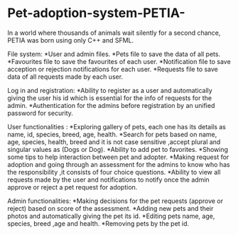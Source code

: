 # Pet-adoption-system-PETIA-
In a world where thousands of animals wait silently for a second chance, PETIA was born using only C++ and SFML.

File system:
*User and admin files.
*Pets file to save the data of all pets.
*Favourites file to save the favourites of each user.
*Notification file to save acception or rejection notifications for each user.
*Requests file to save data of all requests made by each user.

Log in and registration:
*Ability to register as a user and automatically giving the user his id which is essential for the info of requests for the admin.
*Authentication for the admins before registration by an unified password for security.  

User functionalities :
*Exploring gallery of pets, each one has its details as name, id, species, breed, age, health.
*Search for pets based on name, age, species, health, breed and it is not case sensitive ,accept plural and singular values as (Dogs or Dog).
*Ability to add pet to favorites.
*Showing some tips to help interaction between pet and adopter.
*Making request for adoption and going through an assessment for the admins to know who has the responsibility ,it consists of four choice questions.
*Ability to view all requests made by the user and notifications to notify once the admin approve or reject a pet request for adoption.

Admin functionalities:
*Making decisions for the pet requests (approve or reject) based on score of the assessment.
*Adding new pets and their photos and automatically giving the pet its id.
*Editing pets name, age, species, breed ,age and health.
*Removing pets by the pet id.
